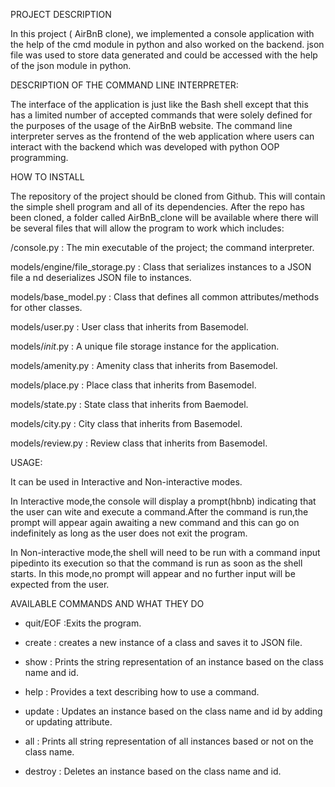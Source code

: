 PROJECT DESCRIPTION

In this project ( AirBnB clone), we implemented a console application with the help of the cmd module in python and also worked on the backend. json file was used to store data generated and could be accessed with the help of the json module in python.

DESCRIPTION OF THE COMMAND LINE INTERPRETER:

The interface of the application is just like the Bash shell except that this has a limited number of accepted commands that were solely defined for the purposes of the usage of the AirBnB website. The command line interpreter serves as the frontend of the web application where users can interact with the backend which was developed with python OOP programming.

HOW TO INSTALL

The repository of the project should be cloned from Github. This will contain the simple shell program and all of its dependencies. After the repo has been cloned, a folder called AirBnB_clone will be available where there will be several files that will allow the program to work which includes:

/console.py : The min executable of the project; the command interpreter.

models/engine/file_storage.py : Class that serializes instances to a JSON file a                                nd deserializes JSON file to instances.

models/base_model.py : Class that defines all common attributes/methods for 
                        other classes.

models/user.py : User class that inherits from Basemodel.

models/_init_.py : A unique file storage instance for the application.

models/amenity.py : Amenity class that inherits from Basemodel.

models/place.py : Place class that inherits from Basemodel.

models/state.py : State class that inherits from Baemodel.

models/city.py : City class that inherits from Basemodel.

models/review.py : Review class that inherits from Basemodel.

USAGE:

It can be used in Interactive and Non-interactive modes.

In Interactive mode,the console will display a prompt(hbnb) indicating that the user can wite and execute a command.After the command is run,the prompt will appear again awaiting a new command and this can go on indefinitely as long as the user does not exit the program.

In Non-interactive mode,the shell will need to be run with a command input pipedinto its execution so that the command is run as soon as the shell starts. In this mode,no prompt will appear and no further input will be expected from the user.

AVAILABLE COMMANDS AND WHAT THEY DO

* quit/EOF :Exits the program.

* create : creates a new instance of a class and saves it to JSON file.

* show : Prints the string representation of an instance based on the class name and id.

* help : Provides a text describing how to use a command.

* update : Updates an instance based on the class name and id by adding or updating attribute.

* all : Prints all string representation of all instances based or not on the class name.

* destroy : Deletes an instance based on the class name and id.
